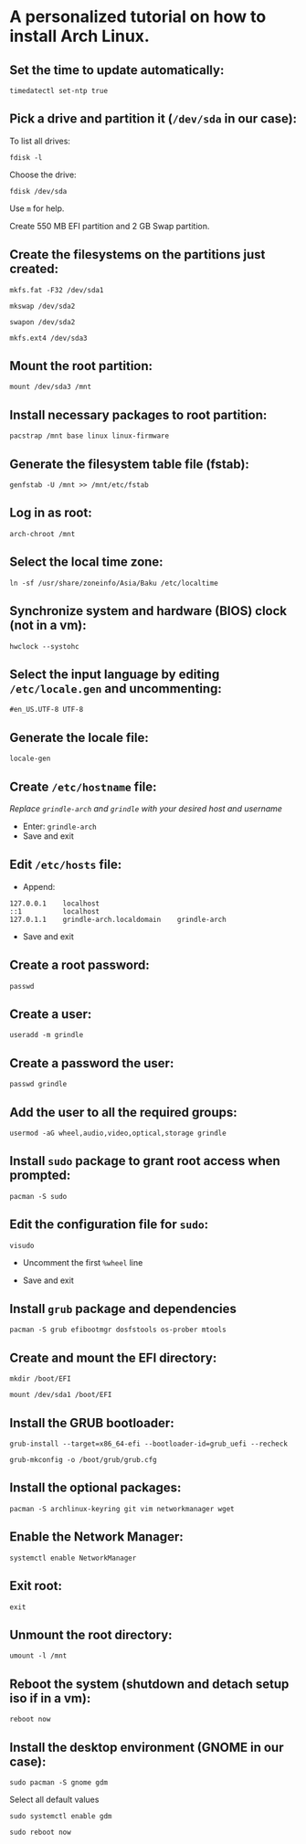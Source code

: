 # A personalized tutorial on how to install Arch Linux.
## Set the time to update automatically:
```
timedatectl set-ntp true
```

## Pick a drive and partition it (```/dev/sda``` in our case):
To list all drives:
```
fdisk -l
```
Choose the drive:
```
fdisk /dev/sda
```
Use ```m``` for help.

Create 550 MB EFI partition and 2 GB Swap partition.

## Create the filesystems on the partitions just created:

```
mkfs.fat -F32 /dev/sda1
```
```
mkswap /dev/sda2
```
```
swapon /dev/sda2
```
```
mkfs.ext4 /dev/sda3
```

## Mount the root partition:

```
mount /dev/sda3 /mnt
```

## Install necessary packages to root partition:

```
pacstrap /mnt base linux linux-firmware
```

## Generate the filesystem table file (fstab):

```
genfstab -U /mnt >> /mnt/etc/fstab
```

## Log in as root:

```
arch-chroot /mnt
```

## Select the local time zone:

```
ln -sf /usr/share/zoneinfo/Asia/Baku /etc/localtime
```

## Synchronize system and hardware (BIOS) clock (not in a vm):

```
hwclock --systohc
```

## Select the input language by editing ```/etc/locale.gen``` and uncommenting:
```
#en_US.UTF-8 UTF-8
```

## Generate the locale file:

```
locale-gen
```

## Create ```/etc/hostname``` file:

*Replace ```grindle-arch``` and ```grindle``` with your desired host and username*

* Enter: ```grindle-arch```
* Save and exit

## Edit ```/etc/hosts``` file:

* Append:
```
127.0.0.1    localhost
::1          localhost
127.0.1.1    grindle-arch.localdomain    grindle-arch
```
* Save and exit

## Create a root password:

```
passwd
```

## Create a user:

```
useradd -m grindle
```

## Create a password the user:

```
passwd grindle
```

## Add the user to all the required groups:

```
usermod -aG wheel,audio,video,optical,storage grindle
```

## Install ```sudo``` package to grant root access when prompted:

```
pacman -S sudo
```

## Edit the configuration file for ```sudo```:

```
visudo
```
* Uncomment the first ```%wheel``` line

* Save and exit

## Install ```grub``` package and dependencies

```
pacman -S grub efibootmgr dosfstools os-prober mtools
```

## Create and mount the EFI directory:

```
mkdir /boot/EFI
```
```
mount /dev/sda1 /boot/EFI
```

## Install the GRUB bootloader:

```
grub-install --target=x86_64-efi --bootloader-id=grub_uefi --recheck
```
```
grub-mkconfig -o /boot/grub/grub.cfg
```

## Install the optional packages:

```
pacman -S archlinux-keyring git vim networkmanager wget
```

## Enable the Network Manager:

```
systemctl enable NetworkManager
```

## Exit root:

```
exit
```

## Unmount the root directory:

```
umount -l /mnt
```

## Reboot the system (shutdown and detach setup iso if in a vm):

```
reboot now
```

## Install the desktop environment (GNOME in our case):

```
sudo pacman -S gnome gdm
```
Select all default values
```
sudo systemctl enable gdm
```
```
sudo reboot now
```
